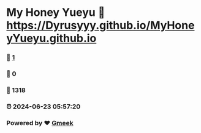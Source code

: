 # My Honey Yueyu :link: https://Dyrusyyy.github.io/MyHoneyYueyu.github.io 
### :page_facing_up: [1](https://Dyrusyyy.github.io/MyHoneyYueyu.github.io/tag.html) 
### :speech_balloon: 0 
### :hibiscus: 1318 
### :alarm_clock: 2024-06-23 05:57:20 
### Powered by :heart: [Gmeek](https://github.com/Meekdai/Gmeek)
